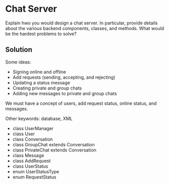 # Chat Server

Explain hwo you would design a chat server. In particular, provide details about the various backend components, classes, and methods. What would be the hardest problems to solve?

## Solution

Some ideas:

+ Signing online and offline
+ Add requests (sending, accepting, and rejecting)
+ Updating a status message
+ Creating private and group chats
+ Adding new messages to private and group chats

We must have a concept of users, add request status, online status, and messages.

Other keywords: database, XML

+ class UserManager
+ class User
+ class Conversation
+ class GroupChat extends Conversation
+ class PrivateChat extends Conversation
+ class Message
+ class AddRequest
+ class UserStatus
+ enum UserStatusType
+ enum RequestStatus